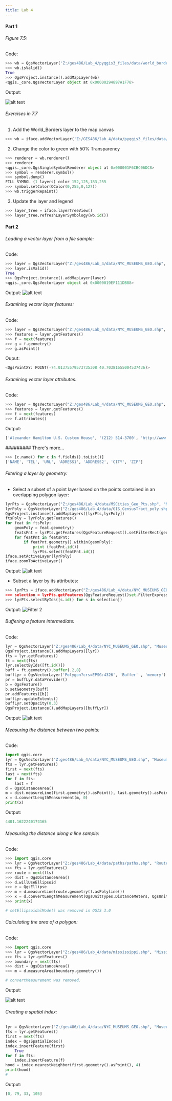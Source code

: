 ```yaml
---
title: Lab 4
---
```


#### Part 1
###### Figure 7.5:

Code:
```python
>>> wb = QgsVectorLayer('Z:/ges486/Lab_4/pyqgis3_files/data/world_borders.shp', 'world_borders', 'ogr')
>>> wb.isValid()
True
>>> QgsProject.instance().addMapLayer(wb)
<qgis._core.QgsVectorLayer object at 0x00000294897A1F78>
```
Output:

![alt text](https://chricha1.github.io/Figure7.5.PNG)


###### Exercises in 7.7

1. Add the World_Borders layer to the map canvas
```python
>>> wb = iface.addVectorLayer('Z:/GES486/lab_4/data/pyqgis3_files/data/world_borders.shp', 'world_borders', 'ogr')
```

2. Change the color to green with 50% Transparency
```python
>>> renderer = wb.renderer()
>>> renderer
<qgis._core.QgsSingleSymbolRenderer object at 0x000001F6CBC06DC8>
>>> symbol = renderer.symbol()
>>> symbol.dump()
FILL SYMBOL (1 layers) color 152,125,183,255
>>> symbol.setColor(QColor(0,255,0,127))
>>> wb.triggerRepaint()
```

3. Update the layer and legend
```python
>>> layer_tree = iface.layerTreeView()
>>> layer_tree.refreshLayerSymbology(wb.id())
```

#### Part 2
###### Loading a vector layer from a file sample:

Code:
```python
>>> layer = QgsVectorLayer("Z:/ges486/Lab_4/data/NYC_MUSEUMS_GEO.shp", "New York City Museums", "ogr")
>>> layer.isValid()
True
>>> QgsProject.instance().addMapLayer(layer)
<qgis._core.QgsVectorLayer object at 0x0000019EF111DB88>

```

Output:
![alt text](https://chricha1.github.io/VectorFromFile.PNG)

###### Examining vector layer features:

Code:
```python
>>> layer = QgsVectorLayer("Z:/ges486/Lab_4/data/NYC_MUSEUMS_GEO.shp", "New York City Museums", "ogr")
>>> features = layer.getFeatures()
>>> f = next(features)
>>> g = f.geometry()
>>> g.asPoint()
```

Ouput:
```python
<QgsPointXY: POINT(-74.01375579573735308 40.70381655004537436)>
```

###### Examining vector layer attributes:

Code:
```python
>>> layer = QgsVectorLayer("Z:/ges486/Lab_4/data/NYC_MUSEUMS_GEO.shp", "New York City Museums", "ogr")
>>> features = layer.getFeatures()
>>> f = next(features)
>>> f.attributes()
```

Output:
```python
['Alexander Hamilton U.S. Custom House', '(212) 514-3700', 'http://www.oldnycustomhouse.gov/', '1 Bowling Grn', NULL, 'New York', 10004.0]
```

######### There's more...

```python
>>> [c.name() for c in f.fields().toList()]
['NAME', 'TEL', 'URL', 'ADRESS1', 'ADDRESS2', 'CITY', 'ZIP']
```

###### Filtering a layer by geometry:
- Select a subset of a point layer based on the points contained in an overlapping polygon layer:
```python
lyrPts = QgsVectorLayer("Z:/ges486/Lab_4/data/MSCities_Geo_Pts.shp", "MSCities_Geo_Pts", "ogr")
lyrPoly = QgsVectorLayer("Z:/ges486/Lab_4/data/GIS_CensusTract_poly.shp", "GIS_CensusTract_poly", "ogr")
QgsProject.instance().addMapLayers([lyrPts,lyrPoly])
ftsPoly = lyrPoly.getFeatures()
for feat in ftsPoly:
    geomPoly = feat.geometry()
    featsPnt = lyrPts.getFeatures(QgsFeatureRequest().setFilterRect(geomPoly.boundingBox()))
    for featPnt in featsPnt:
        if featPnt.geometry().within(geomPoly):
            print (featPnt.id())
            lyrPts.select(featPnt.id())
iface.setActiveLayer(lyrPoly)
iface.zoomToActiveLayer()
```

Output:
![alt text](https://chricha1.github.io/Filter1.PNG)

- Subset a layer by its attributes:
```python
>>> lyrPts = iface.addVectorLayer("Z:/ges486/Lab_4/data/NYC_MUSEUMS_GEO.shp", "Museums", ogr")
>>> selection = lyrPts.getFeatures(QgsFeatureRequest()set.FilterExpression(u'"ZIP" = 10002'))
>>> lyrPts.selectByIds([s.id() for s in selection])
```

Output:
![Filter 2](Filter2.PNG "Filter2.PNG")

###### Buffering a feature intermediate:

Code:
```python
lyr = QgsVectorLayer("Z:/ges486/Lab_4/data/NYC_MUSEUMS_GEO.shp", "Museums", "ogr")
QgsProject.instance().addMapLayers([lyr])
fts = lyr.getFeatures()
ft = next(fts)
lyr.selectByIds([ft.id()])
buff = ft.geometry().buffer(.2,8)
buffLyr = QgsVectorLayer('Polygon?crs=EPSG:4326', 'Buffer' , 'memory')
pr = buffLyr.dataProvider()
b = QgsFeature()
b.setGeometry(buff)
pr.addFeatures([b])
buffLyr.updateExtents()
buffLyr.setOpacity(0.3)
QgsProject.instance().addMapLayers([buffLyr])
```
Output:
![alt text](https://chricha1.github.io/Buffer1.PNG)

###### Measuring the distance between two points:

Code:
```python
import qgis.core
lyr = QgsVectorLayer("Z:ges486/Lab_4/data/NYC_MUSEUMS_GEO.shp", "Museums", "ogr")
fts = lyr.getFeatures()
first = next(fts)
last = next(fts)
for f in fts:
    last = f
d = QgsDistanceArea()
m = dist.measureLine(first.geometry().asPoint(), last.geometry().asPoint())
x = d.convertLengthMeasurement(m, 0)
print(x)
```

Output:
```python
4401.1622240174165
```

###### Measuring the distance along a line sample:

Code:
```python
>>> import qgis.core
>>> lyr = QgsVectorLayer("Z:/ges486/Lab_4/data/paths/paths.shp", "Route", "ogr")
>>> fts = lyr.getFeatures()
>>> route = next(fts)
>>> dist = QgsDistanceArea()
>>> d.willUseEllipsoid
>>> e = QgsEllipse
>>> m = d.measureLine(route.geometry().asPolyline())
>>> x = d.convertLengthMeasurement(QgsUnitTypes.DistanceMeters, QgsUnitTypes.DistanceNauticalMiles)
>>> print(x)

# setEllipsoidalMode() was removed in QGIS 3.0

```

###### Calculating the area of a polygon:

Code:
```python
>>> import qgis.core
>>> lyr = QgsVectorLayer("Z:/ges486/Lab_4/data/mississippi.shp", "Mississippi", "ogr")
>>> fts = lyr.getFeatures()
>>> boundary = next(fts)
>>> dist = QgsDistanceArea()
>>> m = d.measureArea(boundary.geometry())

# convertMeasurement was removed.
```

Output:

![alt text](https://chricha1.github.io/PolygonArea.PNG)


###### Creating a spatial index:
```python
lyr = QgsVectorLayer("Z:/ges486/Lab_4/data/NYC_MUSEUMS_GEO.shp", "Museums", "ogr")
fts = lyr.getFeatures()
first = next(fts)
index = QgsSpatialIndex()
index.insertFeature(first)
    True
for f in fts:
    index.insertFeature(f)
hood = index.nearestNeighbor(first.geometry().asPoint(), 4)
print(hood)
#
```

Output:
```python
[0, 79, 33, 105]
```
